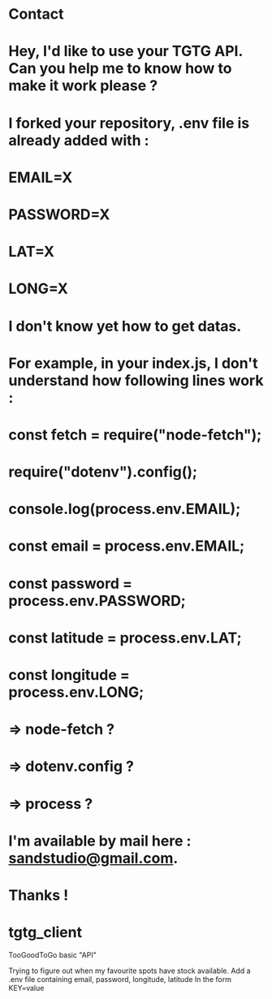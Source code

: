 # Contact
#
# Hey, I'd like to use your TGTG API. Can you help me to know how to make it work please ?
# I forked your repository, .env file is already added with : 
# EMAIL=X
# PASSWORD=X
# LAT=X
# LONG=X
#
# I don't know yet how to get datas. 
# For example, in your index.js, I don't understand how following lines work : 
# 
# const fetch = require("node-fetch");
# require("dotenv").config();

# console.log(process.env.EMAIL);
# const email = process.env.EMAIL;
# const password = process.env.PASSWORD;
# const latitude = process.env.LAT;
# const longitude = process.env.LONG;
#
# => node-fetch ?
# => dotenv.config ?
# => process ?
#
# I'm available by mail here : sandstudio@gmail.com.
# Thanks !

# tgtg_client
TooGoodToGo basic "API"

Trying to figure out when my favourite spots have stock available.
Add a .env file containing email, password, longitude, latitude
In the form KEY=value

